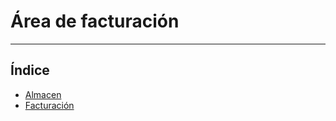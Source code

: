 # Área de facturación
----------------------

## Índice

  * [Almacen](./almacen/index.md)
  * [Facturación](./facturacion/index.md)
  